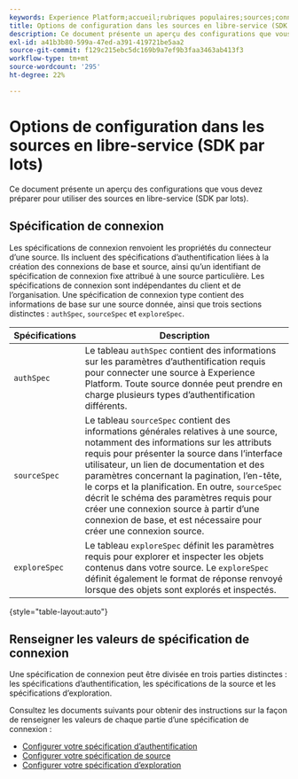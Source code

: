 ```yaml
---
keywords: Experience Platform;accueil;rubriques populaires;sources;connecteurs;connecteurs source;sdk sources;sdk;SDK
title: Options de configuration dans les sources en libre-service (SDK par lots)
description: Ce document présente un aperçu des configurations que vous devez préparer pour utiliser des sources en libre-service (SDK par lots).
exl-id: a41b3b80-599a-47ed-a391-419721be5aa2
source-git-commit: f129c215ebc5dc169b9a7ef9b3faa3463ab413f3
workflow-type: tm+mt
source-wordcount: '295'
ht-degree: 22%

---
```


# Options de configuration dans les sources en libre-service (SDK par lots)

Ce document présente un aperçu des configurations que vous devez préparer pour utiliser des sources en libre-service (SDK par lots).

## Spécification de connexion

Les spécifications de connexion renvoient les propriétés du connecteur d’une source. Ils incluent des spécifications d’authentification liées à la création des connexions de base et source, ainsi qu’un identifiant de spécification de connexion fixe attribué à une source particulière. Les spécifications de connexion sont indépendantes du client et de l’organisation. Une spécification de connexion type contient des informations de base sur une source donnée, ainsi que trois sections distinctes : `authSpec`, `sourceSpec` et `exploreSpec`.

| Spécifications | Description |
| --- | --- |
| `authSpec` | Le tableau `authSpec` contient des informations sur les paramètres d’authentification requis pour connecter une source à Experience Platform. Toute source donnée peut prendre en charge plusieurs types d’authentification différents. |
| `sourceSpec` | Le tableau `sourceSpec` contient des informations générales relatives à une source, notamment des informations sur les attributs requis pour présenter la source dans l’interface utilisateur, un lien de documentation et des paramètres concernant la pagination, l’en-tête, le corps et la planification. En outre, `sourceSpec` décrit le schéma des paramètres requis pour créer une connexion source à partir d’une connexion de base, et est nécessaire pour créer une connexion source. |
| `exploreSpec` | Le tableau `exploreSpec` définit les paramètres requis pour explorer et inspecter les objets contenus dans votre source. Le `exploreSpec` définit également le format de réponse renvoyé lorsque des objets sont explorés et inspectés. |

{style="table-layout:auto"}

## Renseigner les valeurs de spécification de connexion

Une spécification de connexion peut être divisée en trois parties distinctes : les spécifications d’authentification, les spécifications de la source et les spécifications d’exploration.

Consultez les documents suivants pour obtenir des instructions sur la façon de renseigner les valeurs de chaque partie d’une spécification de connexion :

* [Configurer votre spécification d’authentification](./authspec.md)
* [Configurer votre spécification de source](./sourcespec.md)
* [Configurer votre spécification d’exploration](./explorespec.md)
